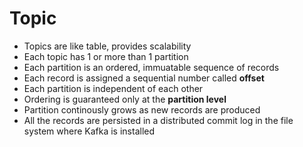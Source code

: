 # Topic

- Topics are like table, provides scalability
- Each topic has 1 or more than 1 partition
- Each partition is an ordered, immuatable sequence of records
- Each record is assigned a sequential number called **offset**
- Each partition is independent of each other
- Ordering is guaranteed only at the **partition level**
- Partition continously grows as new records are produced
- All the records are persisted in a distributed commit log in the file system where Kafka is installed
  